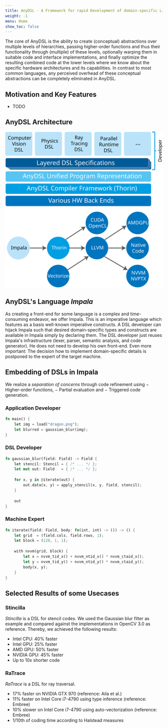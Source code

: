 ```yaml
---
title: AnyDSL - A Framework for rapid Development of domain-specific Libraries
weight: -1
menu: Home
show_toc: false
---
```


The core of AnyDSL is the ability to create (conceptual) abstractions over multiple levels of hierarchies, passing higher-order functions and thus their functionality through (multiple) of these levels, optionally warping them in suitable code and interface implementations, and finally optimize the resulting combined code at the lower levels where we know about the specific hardware architectures and its capabilities.
In contrast to most common languages, any perceived overhead of these conceptual abstractions can be completely eliminated in AnyDSL.

## Motivation and Key Features

- TODO

## AnyDSL Architecture

![AnyDSL Architecture](images/anydsl-architecture.svg)

## AnyDSL's Language *Impala*

As creating a front-end for some language is a complex and time-consuming endeavor, we offer Impala.
This is an imperative language which features as a basis well-known imperative constructs.
A DSL developer can hijack Impala such that desired domain-specific types and constructs are available in Impala simply by declaring them.
The DSL developer just reuses Impala's infrastructure (lexer, parser, semantic analysis, and code generator).
He does not need to develop his own front-end.
Even more important:
The decision how to implement domain-specific details is postponed to the expert of the target machine.

## Embedding of DSLs in Impala

We realize a *separation of concerns* through code refinement using
− Higher-order functions,
− Partial evaluation and
− Triggered code generation.

### Application Developer

```rust
fn main() {
    let img = load("dragon.png");
    let blurred = gaussian_blur(img);
}
```

### DSL Developer

```rust
fn gaussian_blur(field: Field) -> Field {
    let stencil: Stencil = { /* ... */ };
    let mut out: Field   = { /* ... */ };

    for x, y in @iterate(out) {
        out.data(x, y) = apply_stencil(x, y, field, stencil);
    }

    out
}
```

### Machine Expert

```rust
fn iterate(field: Field, body: fn(int, int) -> ()) -> () {
    let grid  = (field.cols, field.rows, 1);
    let block = (128, 1, 1);

    with nvvm(grid, block) {
        let x = nvvm_tid_x() + nvvm_ntid_x() * nvvm_ctaid_x();
        let y = nvvm_tid_y() + nvvm_ntid_y() * nvvm_ctaid_y();
        body(x, y);
    }
}
```

## Selected Results of some Usecases

### Stincilla

*Stincilla* is a DSL for stencil codes. We used the Gaussian blur filter as example and compared against the implementations in OpenCV 3.0 as reference.
Thereby, we achieved the following results:
- Intel CPU: 40% faster
- Intel GPU: 25% faster
- AMD GPU: 50% faster
- NVIDIA GPU: 45% faster
- Up to 10x shorter code

### RaTrace

*RaTrace* is a DSL for ray traversal.
- 17% faster on NVIDIA GTX 970 (reference: Aila et al.)
- 11% faster on Intel Core i7-4790 using type inference (reference: Embree)
- 10% slower on Intel Core i7-4790 using auto-vectorization (reference: Embree)
- 1/10th of coding time according to Halstead measures
